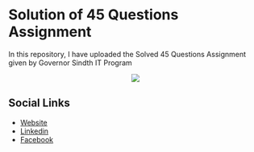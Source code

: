 
# Solution of 45 Questions Assignment 

In this repository, I have uploaded the Solved 45 Questions Assignment given by Governor Sindth IT Program

<p align="center">
  <a href="https://skillicons.dev">
    <img src="https://skillicons.dev/icons?i=git,linkedin,html,ts,vscode" />
  </a>
</p>

## Social Links
 - [Website](https://faizanscommunit.pythonanywhere.com/)
 - [Linkedin](https://www.linkedin.com/in/mfaizan286/)
 - [Facebook](https://www.facebook.com/profile.php?id=61550534061105)

